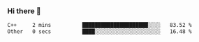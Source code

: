 ### Hi there 👋

<!--START_SECTION:waka-->

```txt
C++     2 mins          █████████████████████░░░░   83.52 %
Other   0 secs          ████░░░░░░░░░░░░░░░░░░░░░   16.48 %
```

<!--END_SECTION:waka-->

<!--
**jerry-shao/jerry-shao** is a ✨ _special_ ✨ repository because its `README.md` (this file) appears on your GitHub profile.

Here are some ideas to get you started:

- 🔭 I’m currently working on ...
- 🌱 I’m currently learning ...
- 👯 I’m looking to collaborate on ...
- 🤔 I’m looking for help with ...
- 💬 Ask me about ...
- 📫 How to reach me: ...
- 😄 Pronouns: ...
- ⚡ Fun fact: ...
-->
